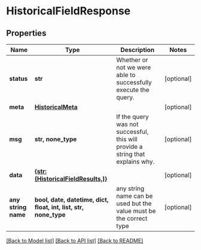 # HistoricalFieldResponse


## Properties
Name | Type | Description | Notes
------------ | ------------- | ------------- | -------------
**status** | **str** | Whether or not we were able to successfully execute the query. | [optional] 
**meta** | [**HistoricalMeta**](HistoricalMeta.md) |  | [optional] 
**msg** | **str, none_type** | If the query was not successful, this will provide a string that explains why. | [optional] 
**data** | [**{str: (HistoricalFieldResults,)}**](HistoricalFieldResults.md) |  | [optional] 
**any string name** | **bool, date, datetime, dict, float, int, list, str, none_type** | any string name can be used but the value must be the correct type | [optional]

[[Back to Model list]](../README.md#documentation-for-models) [[Back to API list]](../README.md#documentation-for-api-endpoints) [[Back to README]](../README.md)


